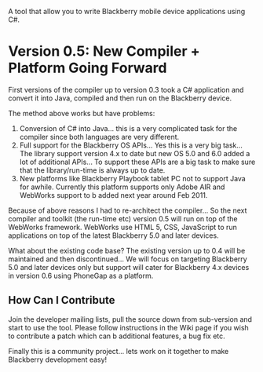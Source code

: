 A tool that allow you to write Blackberry mobile device applications using C#.

# Version 0.5: New Compiler + Platform Going Forward #

First versions of the compiler up to version 0.3 took a C# application and convert it into Java, compiled and then run on the Blackberry device.

The method above works but have problems:

1) Conversion of C# into Java... this is a very complicated task for the compiler since both languages are very different. <br />
2) Full support for the Blackberry OS APIs... Yes this is a very big task... The library support version 4.x to date but new OS 5.0 and 6.0 added a lot of additional APIs... To support these APIs are a big task to make sure that the library/run-time is always up to date. <br />
3) New platforms like Blackberry Playbook tablet PC not to support Java for awhile. Currently this platform supports only Adobe AIR and WebWorks support to b added next year around Feb 2011.<br />

Because of above reasons I had to re-architect the compiler... So the next compiler and toolkit (the run-time etc) version 0.5 will run on top of the WebWorks framework. WebWorks use HTML 5, CSS, JavaScript to run applications on top of the latest Blackberry 5.0 and later devices.

What about the existing code base? The existing version up to 0.4 will be maintained and then discontinued... We will focus on targeting Blackberry 5.0 and later devices only but support will cater for Blackberry 4.x devices in version 0.6 using PhoneGap as a platform.

## How Can I Contribute ##

Join the developer mailing lists, pull the source down from sub-version and start to use the tool.
Please follow instructions in the Wiki page if you wish to contribute a patch which can b additional features, a bug fix etc.

Finally this is a community project... lets work on it together to make Blackberry development easy!